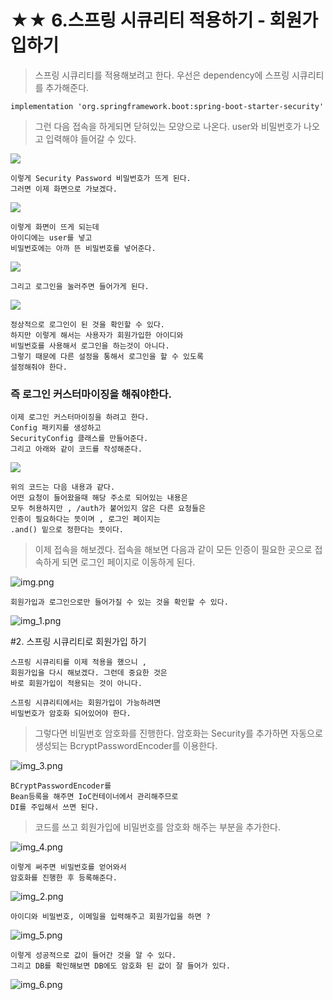 # ★★ 6.스프링 시큐리티 적용하기 - 회원가입하기

> 스프링 시큐리티를 적용해보려고 한다. 
> 우선은 dependency에 스프링 시큐리티를 추가해준다.

    implementation 'org.springframework.boot:spring-boot-starter-security'

> 그런 다음 접속을 하게되면 닫혀있는 모양으로 나온다. 
> user와 비밀번호가 나오고 입력해야 들어갈 수 있다.

![](1.jpg)

    이렇게 Security Password 비밀번호가 뜨게 된다.
    그러면 이제 화면으로 가보겠다.

![](2.jpg)    

    이렇게 화면이 뜨게 되는데
    아이디에는 user를 넣고 
    비밀번호에는 아까 뜬 비밀번호를 넣어준다.

![](3.png)

    그리고 로그인을 눌러주면 들어가게 된다.

![](4.png)    

    정상적으로 로그인이 된 것을 확인할 수 있다.
    하지만 이렇게 해서는 사용자가 회원가입한 아이디와
    비밀번호를 사용해서 로그인을 하는것이 아니다.
    그렇기 때문에 다른 설정을 통해서 로그인을 할 수 있도록 
    설정해줘야 한다.

### 즉 로그인 커스터마이징을 해줘야한다.

    이제 로그인 커스터마이징을 하려고 한다.
    Config 패키지를 생성하고 
    SecurityConfig 클래스를 만들어준다.
    그리고 아래와 같이 코드를 작성해준다.

![](5.png)

    위의 코드는 다음 내용과 같다.
    어떤 요청이 들어왔을때 해당 주소로 되어있는 내용은 
    모두 허용하지만 , /auth가 붙어있지 않은 다른 요청들은 
    인증이 필요하다는 뜻이며 , 로그인 페이지는 
    .and() 밑으로 정한다는 뜻이다.
    
> 이제 접속을 해보겠다.
> 접속을 해보면 다음과 같이 모든 인증이 필요한 곳으로 
> 접속하게 되면 로그인 페이지로 이동하게 된다.

![img.png](img.png)

    회원가입과 로그인으로만 들어가질 수 있는 것을 확인할 수 있다.

![img_1.png](img_1.png)


#2. 스프링 시큐리티로 회원가입 하기

    스프링 시큐리티를 이제 적용을 했으니 , 
    회원가입을 다시 해보겠다. 그런데 중요한 것은 
    바로 회원가입이 적용되는 것이 아니다.
    
    스프링 시큐리티에서는 회원가입이 가능하려면 
    비밀번호가 암호화 되어있어야 한다.

> 그렇다면 비밀번호 암호화를 진행한다.
> 암호화는 Security를 추가하면 자동으로 생성되는
> BcryptPasswordEncoder를 이용한다.
> 
![img_3.png](img_3.png)

    BCryptPasswordEncoder를 
    Bean등록을 해주면 IoC컨테이너에서 관리해주므로 
    DI를 주입해서 쓰면 된다.
    
> 코드를 쓰고 회원가입에 비밀번호를 암호화
> 해주는 부분을 추가한다.

![img_4.png](img_4.png)
    
    이렇게 써주면 비밀번호를 얻어와서 
    암호화를 진행한 후 등록해준다.

![img_2.png](img_2.png)
    
    
    아이디와 비밀번호, 이메일을 입력해주고 회원가입을 하면 ?

![img_5.png](img_5.png)

    이렇게 성공적으로 값이 들어간 것을 알 수 있다.
    그리고 DB를 확인해보면 DB에도 암호화 된 값이 잘 들어가 있다. 

![img_6.png](img_6.png)

